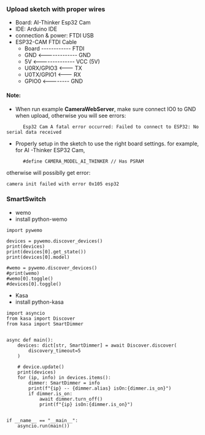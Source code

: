 ### Upload sketch with proper wires
* Board: AI-Thinker Esp32 Cam
* IDE: Arduino IDE
* connection & power: FTDI USB
* ESP32-CAM	FTDI Cable
  * Board ------------ FTDI
  * GND <------------- GND
  * 5V	<-------------- VCC (5V)
  * U0RX/GPIO3	<--- TX
  * U0TX/GPIO1	<--- RX
  * GPIO0	<-------- GND
#### Note: 
* When run example **CameraWebServer**, make sure connect IO0 to GND when upload, otherwise you will see errors:
```
      Esp32 Cam A fatal error occurred: Failed to connect to ESP32: No serial data received
```
* Properly setup in the sketch to use the right board settings.
  for example, for AI -Thinker ESP32 Cam, 
```
      #define CAMERA_MODEL_AI_THINKER // Has PSRAM
```
otherwise will possiblly get error:       
```
camera init failed with error 0x105 esp32
```
### SmartSwitch
- wemo
 - install python-wemo
```
import pywemo

devices = pywemo.discover_devices()
print(devices)
print(devices[0].get_state())
print(devices[0].model)

#wemo = pywemo.discover_devices() 
#print(wemo)
#wemo[0].toggle()
#devices[0].toggle()
```
- Kasa
 - install python-kasa
```
import asyncio
from kasa import Discover
from kasa import SmartDimmer


async def main():
    devices: dict[str, SmartDimmer] = await Discover.discover(
        discovery_timeout=5
    )

    # device.update()
    print(devices)
    for (ip, info) in devices.items():
        dimmer: SmartDimmer = info
        print(f"{ip} -- {dimmer.alias} isOn:{dimmer.is_on}")
        if dimmer.is_on:
            await dimmer.turn_off()
            print(f"{ip} isOn:{dimmer.is_on}")


if __name__ == "__main__":
    asyncio.run(main())
```
